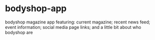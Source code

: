 # bodyshop-app
bodyshop magazine app featuring: current magazine; recent news feed; event information; social media page links; and a little bit about who bodyshop are
